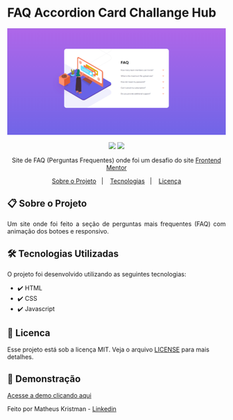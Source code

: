 # FAQ Accordion Card Challange Hub

<p align="center">
   <img src="https://github.com/MatheusKristman/FAQ-Accordion-Card-Challange-Hub/blob/main/FAQ-Print1.png" alt="FAQ-Accordion-Card"/>
</p>

<p align="center">	
    <a href = "mailto:kristman058@gmail.com"><img src="https://img.shields.io/badge/-Gmail-%23333?style=for-the-badge&logo=gmail&logoColor=white" target="_blank"></a>
  <a href="https://www.linkedin.com/in/matheus-kristman-07a947171/" target="_blank"><img src="https://img.shields.io/badge/LinkedIn-0077B5?style=for-the-badge&logo=linkedin&logoColor=whitesssssss" target="_blank"></a>
  </a>
<div align="center">
   Site de FAQ (Perguntas Frequentes) onde foi um desafio do site <a href="https://www.frontendmentor.io/home">Frontend Mentor</a>
</div>

<p align="center">
  <a href="#clipboard-sobre-o-projeto">Sobre o Projeto</a>&nbsp;&nbsp;&nbsp;|&nbsp;&nbsp;&nbsp;
  <a href="#hammer_and_wrench-tecnologias-utilizadas">Tecnologias</a>&nbsp;&nbsp;&nbsp;|&nbsp;&nbsp;&nbsp;
  <a href="#closed_book-licenca">Licença</a>
</p>

## :clipboard: Sobre o Projeto

<p align="justify">
Um site onde foi feito a seção de perguntas mais frequentes (FAQ) com animação dos botoes e responsivo.
</p>

## :hammer_and_wrench: Tecnologias Utilizadas

O projeto foi desenvolvido utilizando as seguintes tecnologias:

* :heavy_check_mark: HTML
* :heavy_check_mark: CSS
* :heavy_check_mark: Javascript

## :closed_book: Licenca

Esse projeto está sob a licença MIT. Veja o arquivo [LICENSE](https://github.com/MatheusKristman/FAQ-Accordion-Card-Challange-Hub/blob/main/LICENSE) para mais detalhes.

## 		:camera_flash: **Demonstração**
  
<a href="https://matheuskristman.github.io/FAQ-Accordion-Card-Challange-Hub/">Acesse a demo clicando aqui</a>
  
Feito por Matheus Kristman -  <a href="https://www.linkedin.com/in/matheus-kristman-07a947171/">Linkedin</a>
